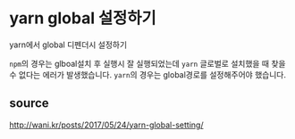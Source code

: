 # yarn global 설정하기

yarn에서 global 디펜더시 설정하기

`npm`의 경우는 glboal설치 후 실행시 잘 실행되었는데 `yarn` 글로벌로 설치했을 때
찾을 수 없다는 에러가 발생했습니다.
`yarn`의 경우는 global경로를 설정해주어야 했습니다.

## source
http://wani.kr/posts/2017/05/24/yarn-global-setting/
